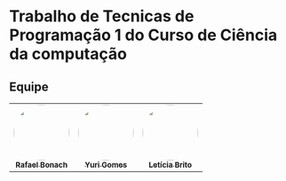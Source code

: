 # Trabalho de Tecnicas de Programação 1 do Curso de Ciência da computação

## Equipe

<table>
  <tr>
    <td align="center"><a href="https://github.com/RafaBonach"><img style="border-radius: 50%;" src="https://avatars.githubusercontent.com/u/104152350?v=4" width="100px;" alt=""/><br /><sub><b>Rafael Bonach</b></sub></a><br />
      <td align="center"><a href="https://github.com/Coffee-Owl"><img style="border-radius: 50%;" src="https://avatars.githubusercontent.com/u/124844028" width="100px;" alt=""/><br /><sub><b>Yuri Gomes</b></sub></a><br />
        <td align="center"><a href="https://github.com/lbritors"><img style="border-radius: 50%;" src="https://avatars.githubusercontent.com/u/90286379" width="100px;" alt=""/><br /><sub><b>Letícia Brito</b></sub></a><br />
  </tr>
</table>
